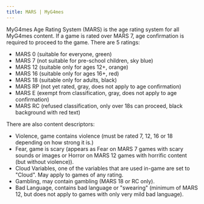 ```yaml
---
title: MARS | MyG4mes
---
```

MyG4mes Age Rating System (MARS) is the age rating system for all MyG4mes content. If a game is rated over MARS 7, age confirmation is required to proceed to the game. There are 5 ratings:
* MARS 0 (suitable for everyone, green)
* MARS 7 (not suitable for pre-school children, sky blue)
* MARS 12 (suitable only for ages 12+, orange)
* MARS 16 (suitable only for ages 16+, red)
* MARS 18 (suitable only for adults, black)
* MARS RP (not yet rated, gray, does not apply to age confirmation)
* MARS E (exempt from classification, gray, does not apply to age confirmation)
* MARS RC (refused classification, only over 18s can proceed, black background with red text)

There are also content descriptors:
* Violence, game contains violence (must be rated 7, 12, 16 or 18 depending on how strong it is.)
* Fear, game is scary (appears as Fear on MARS 7 games with scary sounds or images or Horror on MARS 12 games with horrific content (but without violence)).
* Cloud Variables, one of the variables that are used in-game are set to "Cloud". May apply to games of any rating.
* Gambling, may contain gambling (MARS 18 or RC only).
* Bad Language, contains bad language or "swearing" (minimum of MARS 12, but does not apply to games with only very mild bad language).
